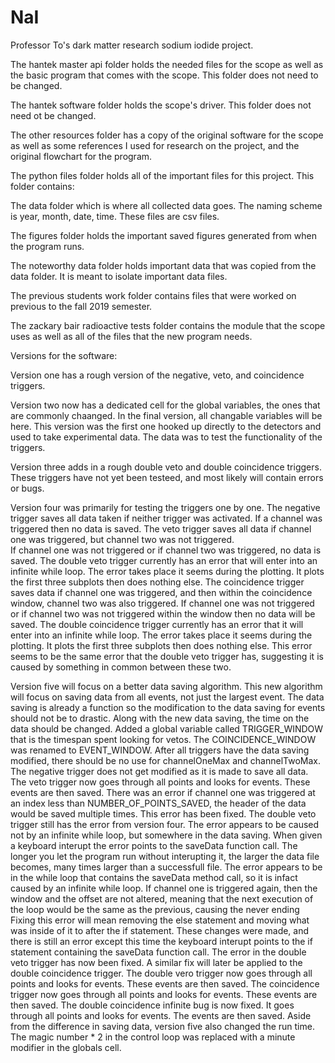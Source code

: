 # NaI
Professor To's dark matter research sodium iodide project.


The hantek master api folder holds the needed files for the scope as well as the basic program that comes with the scope.
This folder does not need to be changed.

The hantek software folder holds the scope's driver.
This folder does not need ot be changed.

The other resources folder has a copy of the original software for the scope as well as some references I used for research on the project, and the original flowchart for the program.

The python files folder holds all of the important files for this project.  This folder contains:


The data folder which is where all collected data goes.  The naming scheme is year, month, date, time.  These files are csv files.

The figures folder holds the important saved figures generated from when the program runs.

The noteworthy data folder holds important data that was copied from the data folder.  It is meant to isolate important data files.

The previous students work folder contains files that were worked on previous to the fall 2019 semester.

The zackary bair radioactive tests folder contains the module that the scope uses as well as all of the files that the new program needs.


Versions for the software:

Version one has a rough version of the negative, veto, and coincidence triggers.

Version two now has a dedicated cell for the global variables, the ones that are commonly chaanged.  In the final version, all changable variables will be here.  This version was the first one hooked up directly to the detectors and used to take experimental data.  The data was to test the functionality of the triggers.

Version three adds in a rough double veto and double coincidence triggers.  These triggers have not yet been testeed, and most likely will contain errors or bugs.

Version four was primarily for testing the triggers one by one.
The negative trigger saves all data taken if neither trigger was activated.
If a channel was triggered then no data is saved.
The veto trigger saves all data if channel one was triggered, but channel two was not triggered.  
If channel one was not triggered or if channel two was triggered, no data is saved.
The double veto trigger currently has an error that will enter into an infinite while loop. 
The error takes place it seems during the plotting.  It plots the first three subplots then does nothing else.
The coincidence trigger saves data if channel one was triggered, and then within the coincidence window, channel two was also triggered.
If channel one was not triggered or if channel two was not triggered within the window then no data will be saved.
The double coincidence trigger currently has an error that it will enter into an infinite while loop.
The error takes place it seems during the plotting.  It plots the first three subplots then does nothing else.
This error seems to be the same error that the double veto trigger has, suggesting it is caused by something in common between these two.

Version five will focus on a better data saving algorithm. 
This new algorithm will focus on saving data from all events, not just the largest event.
The data saving is already a function so the modification to the data saving for events should not be to drastic.
Along with the new data saving, the time on the data should be changed.
Added a global variable called TRIGGER_WINDOW that is the timespan spent looking for vetos.
The COINCIDENCE_WINDOW was renamed to EVENT_WINDOW.
After all triggers have the data saving modified, there should be no use for channelOneMax and channelTwoMax.
The negative trigger does not get modified as it is made to save all data.
The veto trigger now goes through all points and looks for events.
These events are then saved.
There was an error if channel one was triggered at an index less than NUMBER_OF_POINTS_SAVED, the header of the data would be saved multiple times.
This error has been fixed.
The double veto trigger still has the error from version four.
The error appears to be caused not by an infinite while loop, but somewhere in the data saving.
When given a keyboard interupt the error points to the saveData function call.
The longer you let the program run without interupting it, the larger the data file becomes, many times larger than a successfull file.
The error appears to be in the while loop that contains the saveData method call, so it is infact caused by an infinite while loop.
If channel one is triggered again, then the window and the offset are not altered, meaning that the next execution of the loop would be the same as the previous, causing the never ending
Fixing this error will mean removing the else statement and moving what was inside of it to after the if statement.
These changes were made, and there is still an error except this time the keyboard interupt points to the if statement containing the saveData function call.
The error in the double veto trigger has now been fixed.
A similar fix will later be applied to the double coincidence trigger.
The double vero trigger now goes through all points and looks for events.
These events are then saved.
The coincidence trigger now goes through all points and looks for events.
These events are then saved.
The double coincidence infinite bug is now fixed.
It goes through all points and looks for events.
The events are then saved.
Aside from the difference in saving data, version five also changed the run time.
The magic number * 2 in the control loop was replaced with a minute modifier in the globals cell.
